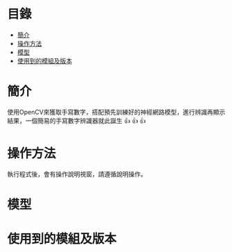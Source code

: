 # 目錄
- [簡介](#簡介)
- [操作方法](#操作方法)
- [模型](#模型)
- [使用到的模組及版本](#使用到的模組及版本)
# 簡介
使用OpenCV來獲取手寫數字，搭配預先訓練好的神經網路模型，進行辨識再顯示結果，一個簡易的手寫數字辨識器就此誕生 :+1: :+1: :+1:
# 操作方法
執行程式後，會有操作說明視窗，請遵循說明操作。

# 模型

# 使用到的模組及版本
